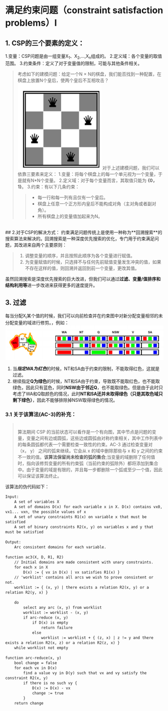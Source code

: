 # 满足约束问题（constraint satisfaction problems）Ⅰ
## 1. CSP的三个要素的定义：
1.变量：CSP问题是由一组变量X<sub>1</sub>、X<sub>2</sub>,...,X<sub>n</sub>组成的。
2.定义域：各个变量的取值范围。
3.约束条件：定义了对于变量值的限制，可能与其他条件相关。
</br>  
> 考虑如下的建模问题：给定一个N × N的棋盘，我们能否找到一种配置，在棋盘上放置N个皇后，使两个皇后不互相攻击？
![alt text](./img/image15.png)
对于上述建模问题，我们可以依靠三要素来定义：
> 1.变量：将每个棋盘上的每一个单元视为一个变量，于是就有N*N个变量。
> 2.定义域：对于每个变量而言，其取值只能为 **{0，1}**。
> 3.约束：有以下几条约束：
> > - 每一行和每一列有且仅有一个皇后。
> > - 棋盘上任意一个正方形内皇后不能构成对角（主对角或者副对角）。
> > - 所有棋盘上的变量值加起来为N。  
</br>
## 2.对于CSP的解决方式：
约束满足问题传统上是使用一种称为**回溯搜索**的搜索算法来解决的。回溯搜索是一种深度优先搜索的优化，专门用于约束满足问题，其改进来自两个主要原则：  

> 1. 调整变量的顺序，并且按照此顺序为各个变量进行赋值。
> 2. 为变量赋值的时候，只选择不与任何先前赋值变量发生冲突的值，如果不存在这样的值，则回溯并返回到前一个变量，更改其值。

虽然回溯搜索是深度优先搜索的巨大改进，但我们可以通过**过滤、变量/值排序和结构利用等**进一步改进来获得更多的速度提升。

## 3. 过滤  
每当分配X<SUB>i</SUB>某个值的时候，我们可以向前检查并在约束图中对新分配变量相邻的未分配变量的域进行修剪。，例如：
![alt text](./img/image16.png)
1. 当***指定WA为红色***的时候，NT和SA由于约束的限制，不能取得红色，这就是过滤。
2. 继续指定**Q为绿色**的时候，NT和SA由于约束，导致既不能取红色，也不能取绿色，因此只有蓝色，同时**NSW由于邻近Q**，也不能取绿色。但是由于此时只考虑了WA和Q取颜色的情况，此时**NT和SA还并未取得绿色（只是其取色域只剩下绿色）**，因此不能够排除掉NSW取得绿色的情况。

### 3.1 关于该算法(AC-3)的补充：
> </br>
> 算法期间 CSP 的当前状态可以看作是一个有向图，其中节点是问题的变量，变量之间有边或圆弧，这些边或圆弧由对称约束相关，其中工作列表中的每条圆弧都代表一个需要检查一致性的约束。AC-3 通过检查变量对 （x， y） 之间的弧来继续。它会从 x 的域中删除那些与 x 和 y 之间的约束不一致的值。<strong>该算法保留尚未检查的弧的集合</strong>;当变量的域删除了任何值时，指向该修剪变量的所有约束弧（当前约束的弧除外）都将添加到集合中。由于变量的域是有限的，并且每一步都删除一个弧或至少一个值，因此可以保证该算法终止。</br>  
该算法的伪代码如下：

    Input:
        A set of variables X
        A set of domains D(x) for each variable x in X. D(x) contains vx0, vx1... vxn, the possible values of x
        A set of unary constraints R1(x) on variable x that must be satisfied
        A set of binary constraints R2(x, y) on variables x and y that must be satisfied
    
    Output:
        Arc consistent domains for each variable.
    
    function ac3(X, D, R1, R2)
        // Initial domains are made consistent with unary constraints.
        for each x in X
            D(x) := { vx in D(x) | vx satisfies R1(x) }   
        // 'worklist' contains all arcs we wish to prove consistent or not.
        worklist := { (x, y) | there exists a relation R2(x, y) or a relation R2(y, x) }
    
        do
            select any arc (x, y) from worklist
            worklist := worklist - (x, y)
            if arc-reduce (x, y) 
                if D(x) is empty
                    return failure
                else
                    worklist := worklist + { (z, x) | z != y and there exists a relation R2(x, z) or a relation R2(z, x) }
        while worklist not empty
    
    function arc-reduce(x, y)
        bool change = false
        for each vx in D(x)
            find a value vy in D(y) such that vx and vy satisfy the constraint R2(x, y)
            if there is no such vy {
                D(x) := D(x) - vx
                change := true
            }
        return change

